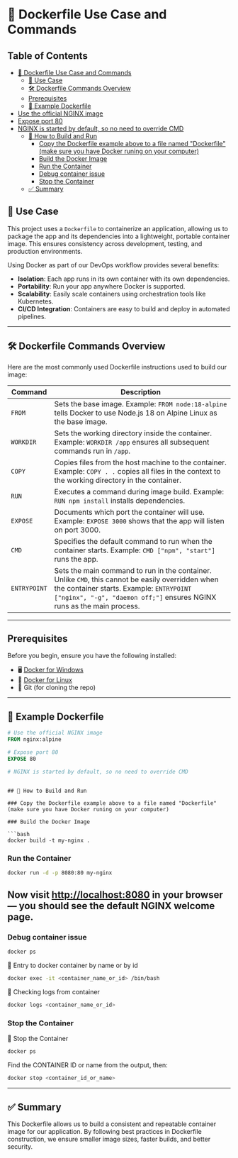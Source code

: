 # 🐳 Dockerfile Use Case and Commands

## Table of Contents

- [🐳 Dockerfile Use Case and Commands](#dockerfile-use-case-and-commands)
  - [🧠 Use Case](#use-case)
  - [🛠️ Dockerfile Commands Overview](#dockerfile-commands-overview)
  - [Prerequisites](#prerequisites)
  - [🧪 Example Dockerfile](#example-dockerfile)
- [Use the official NGINX image](#use-the-official-nginx-image)
- [Expose port 80](#expose-port-80)
- [NGINX is started by default, so no need to override CMD](#nginx-is-started-by-default-so-no-need-to-override-cmd)
  - [🚀 How to Build and Run](#how-to-build-and-run)
    - [Copy the Dockerfile example above to a file named "Dockerfile" (make sure you have Docker runing on your computer)](#copy-the-dockerfile-example-above-to-a-file-named-dockerfile-make-sure-you-have-docker-runing-on-your-computer)
    - [Build the Docker Image](#build-the-docker-image)
    - [Run the Container](#run-the-container)
    - [Debug container issue](#debug-container-issue)
    - [Stop the Container](#stop-the-container)
  - [✅ Summary](#summary)


## 🧠 Use Case

This project uses a `Dockerfile` to containerize an application, allowing us to package the app and its dependencies into a lightweight, portable container image. This ensures consistency across development, testing, and production environments.

Using Docker as part of our DevOps workflow provides several benefits:

- **Isolation**: Each app runs in its own container with its own dependencies.
- **Portability**: Run your app anywhere Docker is supported.
- **Scalability**: Easily scale containers using orchestration tools like Kubernetes.
- **CI/CD Integration**: Containers are easy to build and deploy in automated pipelines.

---

## 🛠️ Dockerfile Commands Overview

Here are the most commonly used Dockerfile instructions used to build our image:

| Command | Description |
|--------|-------------|
| `FROM` | Sets the base image. Example: `FROM node:18-alpine` tells Docker to use Node.js 18 on Alpine Linux as the base image. |
| `WORKDIR` | Sets the working directory inside the container. Example: `WORKDIR /app` ensures all subsequent commands run in `/app`. |
| `COPY` | Copies files from the host machine to the container. Example: `COPY . .` copies all files in the context to the working directory in the container. |
| `RUN` | Executes a command during image build. Example: `RUN npm install` installs dependencies. |
| `EXPOSE` | Documents which port the container will use. Example: `EXPOSE 3000` shows that the app will listen on port 3000. |
| `CMD` | Specifies the default command to run when the container starts. Example: `CMD ["npm", "start"]` runs the app. |
| `ENTRYPOINT` | Sets the main command to run in the container. Unlike `CMD`, this cannot be easily overridden when the container starts. Example: `ENTRYPOINT ["nginx", "-g", "daemon off;"]` ensures NGINX runs as the main process. |

---
## Prerequisites
Before you begin, ensure you have the following installed:
- 🖥️ [Docker for Windows](https://www.docker.com/products/docker-desktop/)
- 🐧 [Docker for Linux](https://docs.docker.com/engine/install/)
- 🔡 Git (for cloning the repo)

---
## 🧪 Example Dockerfile
```Dockerfile
# Use the official NGINX image
FROM nginx:alpine

# Expose port 80
EXPOSE 80

# NGINX is started by default, so no need to override CMD
```

```

## 🚀 How to Build and Run

### Copy the Dockerfile example above to a file named "Dockerfile" (make sure you have Docker runing on your computer)

### Build the Docker Image

```bash
docker build -t my-nginx .
```

### Run the Container

```bash
docker run -d -p 8080:80 my-nginx
```
Now visit [http://localhost:8080](http://localhost:8080) in your browser — you should see the default NGINX welcome page.
---
### Debug container issue
```bash
docker ps
```

🛑 Entry to docker container by name or by id
```bash
docker exec -it <container_name_or_id> /bin/bash
```

🛑 Checking logs from container 
```bash
docker logs <container_name_or_id>
```


### Stop the Container

🛑 Stop the Container
```bash
docker ps
```
Find the CONTAINER ID or name from the output, then:
```bash
docker stop <container_id_or_name>
```
---

## ✅ Summary

This Dockerfile allows us to build a consistent and repeatable container image for our application. By following best practices in Dockerfile construction, we ensure smaller image sizes, faster builds, and better security.

